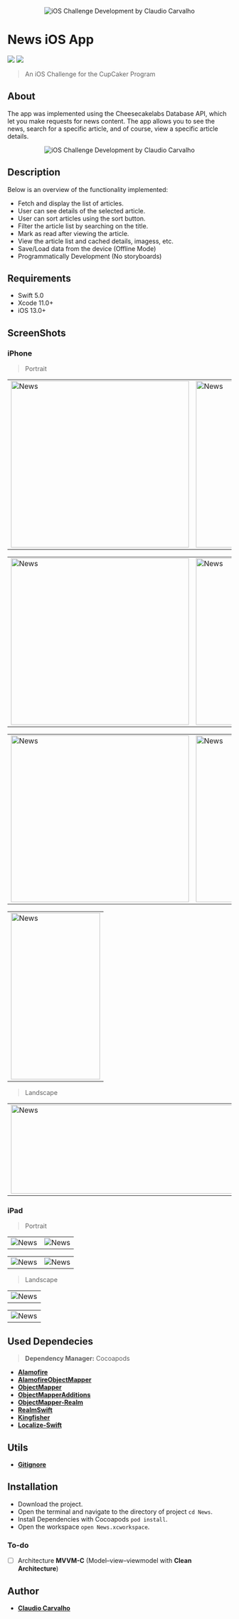 <p align="center">
  <img src="https://github.com/claudiocarvalhodev/CheesecakeLabsChallenge-NewsApp/blob/master/screenshots/body/header-screenshot.png" alt="iOS Challenge Development by Claudio Carvalho"/>
</p>

# News iOS App

<p align="justify">
    <img src="https://img.shields.io/badge/Swift-5-orange.svg" />
    <img src="https://img.shields.io/badge/Platforms-iOS-blue.svg?style=flat" />
</p>

> An iOS Challenge for the CupCaker Program

## About

The app was implemented using the Cheesecakelabs Database API, which let you make requests for news content. The app allows you to see the news, search for a specific article, and of course, view a specific article details.

<p align="center">
  <img src="https://github.com/claudiocarvalhodev/CheesecakeLabsChallenge-NewsApp/blob/master/screenshots/body/main-screenshot.png" alt="iOS Challenge Development by Claudio Carvalho"/>
</p>

## Description
Below is an overview of the functionality implemented:

- Fetch and display the list of articles.
- User can see details of the selected article.
- User can sort articles using the sort button.
- Filter the article list by searching on the title.
- Mark as read after viewing the article.
- View the article list and cached details, imagess, etc.
- Save/Load data from the device (Offline Mode)
- Programmatically Development (No storyboards)

## Requirements

- Swift 5.0
- Xcode 11.0+
- iOS 13.0+ 

## ScreenShots 

### iPhone

> Portrait

<table style="width:100%">
  <tr>
    <td><img src="https://github.com/claudiocarvalhodev/CheesecakeLabsChallenge-NewsApp/blob/master/screenshots/iPhone/iphone-screenshot01.png" alt="News" width=400 height=375/></td>
    <td><img src="https://github.com/claudiocarvalhodev/CheesecakeLabsChallenge-NewsApp/blob/master/screenshots/iPhone/iphone-screenshot02.png" alt="News" width=400 height=375/></td>
    <td><img src="https://github.com/claudiocarvalhodev/CheesecakeLabsChallenge-NewsApp/blob/master/screenshots/iPhone/iphone-screenshot03.png" alt="News" width=400 height=375/></td>
    <td><img src="https://github.com/claudiocarvalhodev/CheesecakeLabsChallenge-NewsApp/blob/master/screenshots/iPhone/iphone-screenshot06.png" alt="News" width=400 height=375/></td>
  </tr>
</table>

<table style="width:100%">
  <tr>
    <td><img src="https://github.com/claudiocarvalhodev/CheesecakeLabsChallenge-NewsApp/blob/master/screenshots/iPhone/iphone-screenshot07.png" alt="News" width=400 height=375/></td>
    <td><img src="https://github.com/claudiocarvalhodev/CheesecakeLabsChallenge-NewsApp/blob/master/screenshots/iPhone/iphone-screenshot08.png" alt="News" width=400 height=375/></td>
    <td><img src="https://github.com/claudiocarvalhodev/CheesecakeLabsChallenge-NewsApp/blob/master/screenshots/iPhone/iphone-screenshot09.png" alt="News" width=400 height=375/></td>
    <td><img src="https://github.com/claudiocarvalhodev/CheesecakeLabsChallenge-NewsApp/blob/master/screenshots/iPhone/iphone-screenshot010.png" alt="News" width=400 height=375/></td>
  </tr>
</table>

<table style="width:100%">
  <tr>
    <td><img src="https://github.com/claudiocarvalhodev/CheesecakeLabsChallenge-NewsApp/blob/master/screenshots/iPhone/iphone-screenshot011.png" alt="News" width=400 height=375/></td>
    <td><img src="https://github.com/claudiocarvalhodev/CheesecakeLabsChallenge-NewsApp/blob/master/screenshots/iPhone/iphone-screenshot012.png" alt="News" width=400 height=375/></td>
    <td><img src="https://github.com/claudiocarvalhodev/CheesecakeLabsChallenge-NewsApp/blob/master/screenshots/iPhone/iphone-screenshot013.png" alt="News" width=400 height=375/></td>
    <td><img src="https://github.com/claudiocarvalhodev/CheesecakeLabsChallenge-NewsApp/blob/master/screenshots/iPhone/iphone-screenshot04.png" alt="News" width=400 height=375/></td>
  </tr>
</table>

<table style="width:100%">
  <tr>
    <td><img src="https://github.com/claudiocarvalhodev/CheesecakeLabsChallenge-NewsApp/blob/master/screenshots/iPhone/iphone-screenshot05.png" alt="News" width=200 height=375/></td>
  </tr>
</table>

> Landscape

<table style="width:100%">
  <tr>
    <td><img src="https://github.com/claudiocarvalhodev/CheesecakeLabsChallenge-NewsApp/blob/master/screenshots/iPhone/iphone-screenshot014-1.png" alt="News" width=800 height=200/></td>
    <td><img src="https://github.com/claudiocarvalhodev/CheesecakeLabsChallenge-NewsApp/blob/master/screenshots/iPhone/iphone-screenshot016-1.png" alt="News" width=800 height=200/></td>
  </tr>
</table>

### iPad

> Portrait

<table style="width:100%">
  <tr>
    <td><img src="https://github.com/claudiocarvalhodev/CheesecakeLabsChallenge-NewsApp/blob/master/screenshots/iPad/ipad-screenshot01.png" alt="News"/></td>
    <td><img src="https://github.com/claudiocarvalhodev/CheesecakeLabsChallenge-NewsApp/blob/master/screenshots/iPad/ipad-screenshot02.png" alt="News"/></td>
  </tr>
</table>

<table style="width:100%">
  <tr>
    <td><img src="https://github.com/claudiocarvalhodev/CheesecakeLabsChallenge-NewsApp/blob/master/screenshots/iPad/ipad-screenshot03.png" alt="News"/></td>
    <td><img src="https://github.com/claudiocarvalhodev/CheesecakeLabsChallenge-NewsApp/blob/master/screenshots/iPad/ipad-screenshot04.png" alt="News"/></td>
  </tr>
</table>

> Landscape

<table style="width:100%">
  <tr>
    <td><img src="https://github.com/claudiocarvalhodev/CheesecakeLabsChallenge-NewsApp/blob/master/screenshots/iPad/ipad-screenshot05.png" alt="News"/></td>
  </tr>
</table>

<table style="width:100%">
  <tr>
    <td><img src="https://github.com/claudiocarvalhodev/CheesecakeLabsChallenge-NewsApp/blob/master/screenshots/iPad/ipad-screenshot06.png" alt="News"/></td>
  </tr>
</table>

## Used Dependecies

> **Dependency Manager:** Cocoapods

* [**Alamofire**](https://github.com/Alamofire/Alamofire)
* [**AlamofireObjectMapper**](https://github.com/tristanhimmelman/AlamofireObjectMapper)
* [**ObjectMapper**](https://github.com/tristanhimmelman/ObjectMapper)
* [**ObjectMapperAdditions**](https://github.com/APUtils/ObjectMapperAdditions)
* [**ObjectMapper-Realm**](https://github.com/Jakenberg/ObjectMapper-Realm)
* [**RealmSwift**](https://github.com/realm/realm-cocoa)
* [**Kingfisher**](https://github.com/onevcat/Kingfisher)
* [**Localize-Swift**](https://github.com/marmelroy/Localize-Swift)

## Utils

* [**Gitignore**](https://www.gitignore.io)


## Installation

* Download the project.
* Open the terminal and navigate to the directory of project ```cd News```.
* Install Dependencies with Cocoapods ```pod install```.
* Open the workspace ```open News.xcworkspace```.

### To-do

- [ ] Architecture **MVVM-C** (Model–view–viewmodel with **Clean Architecture**)
  
## Author

* [**Claudio Carvalho**](https://github.com/ccarvofficial)

